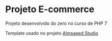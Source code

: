 # Projeto E-commerce

Projeto desenvolvido do zero no curso de PHP 7

Template usado no projeto [Almsaeed Studio](https://almsaeedstudio.com)

